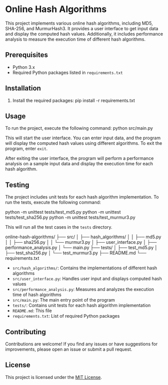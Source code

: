 # Online Hash Algorithms

This project implements various online hash algorithms, including MD5, SHA-256, and MurmurHash3. It provides a user interface to get input data and display the computed hash values. Additionally, it includes performance analysis to measure the execution time of different hash algorithms.

## Prerequisites

- Python 3.x
- Required Python packages listed in `requirements.txt`

## Installation

1. Install the required packages:
pip install -r requirements.txt

## Usage

To run the project, execute the following command:
python src/main.py

This will start the user interface. You can enter input data, and the program will display the computed hash values using different algorithms. To exit the program, enter `exit`.

After exiting the user interface, the program will perform a performance analysis on a sample input data and display the execution time for each hash algorithm.

## Testing

The project includes unit tests for each hash algorithm implementation. To run the tests, execute the following command:

python -m unittest tests/test_md5.py
python -m unittest tests/test_sha256.py
python -m unittest tests/test_murmur3.py

This will run all the test cases in the `tests` directory.

online-hash-algorithms/
├── src/
│   ├── hash_algorithms/
│   │   ├── md5.py
│   │   ├── sha256.py
│   │   └── murmur3.py
│   ├── user_interface.py
│   ├── performance_analysis.py
│   └── main.py
├── tests/
│   ├── test_md5.py
│   ├── test_sha256.py
│   └── test_murmur3.py
├── README.md
└── requirements.txt


- `src/hash_algorithms/`: Contains the implementations of different hash algorithms
- `src/user_interface.py`: Handles user input and displays computed hash values
- `src/performance_analysis.py`: Measures and analyzes the execution time of hash algorithms
- `src/main.py`: The main entry point of the program
- `tests/`: Contains unit tests for each hash algorithm implementation
- `README.md`: This file
- `requirements.txt`: List of required Python packages

## Contributing

Contributions are welcome! If you find any issues or have suggestions for improvements, please open an issue or submit a pull request.

## License

This project is licensed under the [MIT License](LICENSE).
